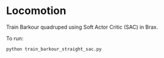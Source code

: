 # Locomotion

Train Barkour quadruped using Soft Actor Critic (SAC) in Brax.

To run:

```sh
python train_barkour_straight_sac.py
```
